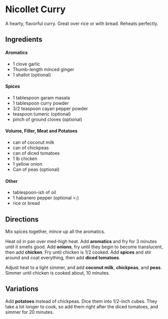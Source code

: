 # Nicollet Curry

A hearty, flavorful curry. Great over rice or with bread. Reheats perfectly.

## Ingredients

#### Aromatics

* 1 clove garlic
* Thumb-length minced ginger
* 1 shallot (optional)

#### Spices

* 1 tablespoon garam masala
* 1 tablespoon curry powder
* 3/2 teaspoon cayan pepper powder
* teaspoon tumeric (optional)
* pinch of ground cloves (optional)

#### Volume, Filler, Meat and Potatoes

* can of coconut milk
* can of chickpeas
* can of diced tomatoes
* 1 lb chicken
* 1 yellow onion
* Can of peas (optional)

#### Other

* tablespoon-ish of oil
* 1 habanero pepper (optional >;)
* rice or bread

## Directions
Mix spices together, mince up all the aromatics.

Heat oil in pan over med-high heat. Add **aromatics** and fry for 3 minutes until it smells good. Add **onions**, fry until they begin to become translucent, then add **chicken**. Fry until chicken is 1/2 cooked. Add **spices** and stir around and coat everything, then add **diced tomatoes**.

Adjust heat to a light simmer, and add **coconut milk**, **chickpeas**, and **peas**. Simmer until chicken is cooked about, 10 minutes.

## Variations
Add **potatoes** instead of chickpeas. Dice them into 1/2-inch cubes. They take a lot longer to cook, so add them right after the diced tomatoes, and simmer for 20 minutes.

